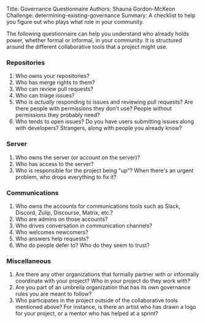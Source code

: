 Title: Governance Questionnaire
Authors: Shauna Gordon-McKeon
Challenge: determining-existing-governance
Summary: A checklist to help you figure out who plays what role in your community.


The following questionnaire can help you understand who already holds power, whether formal or informal, in your community. It is structured around the different collaborative tools that a project might use.


### Repositories

1.    Who owns your repositories?
2.    Who has merge rights to them?
3.    Who can review pull requests?
4.    Who can triage issues?
5.    Who is *actually* responding to issues and reviewing pull requests? Are there people with permissions they don't use? People without permissions they probably need?
6.    Who tends to open issues? Do you have users submitting issues along with developers? Strangers, along with people you already know? 

### Server

1.    Who owns the server (or account on the server)?
2.    Who has access to the server?
3.    Who is responsible for the project being "up"? When there's an urgent problem, who drops everything to fix it?

### Communications

1.    Who owns the accounts for communications tools such as Slack, Discord, Zulip, Discourse, Matrix, etc.?
2.    Who are admins on those accounts?
3.    Who drives conversation in communication channels?
4.    Who welcomes newcomers?
5.    Who answers help requests?
6.    Who do people defer to? Who do they seem to trust?

### Miscellaneous

1.    Are there any other organizations that formally partner with or informally coordinate with your project? Who in your project do they work with?
2.    Are you part of an umbrella organization that has its own governance rules you are meant to follow?
3.    Who participates in the project outside of the collaborative tools mentioned above? For instance, is there an artist who has drawn a logo for your project, or a mentor who has helped at a sprint?